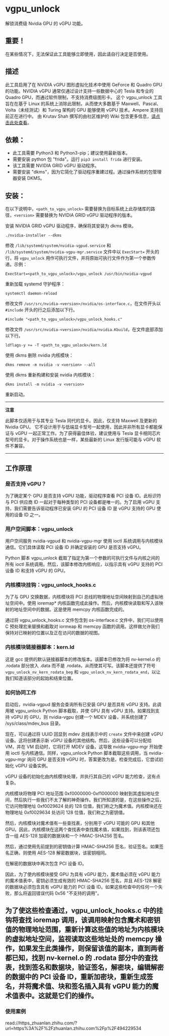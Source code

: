 # vgpu_unlock

解锁消费级 Nvidia GPU 的 vGPU 功能。

## 重要！

在某些情况下，无法保证此工具能够立即使用，因此请自行决定是否使用。

## 描述

此工具启用了在 NVIDIA vGPU 图形虚拟化技术中使用 GeForce 和 Quadro GPU 的功能。NVIDIA vGPU 通常仅通过设计支持一些数据中心的 Tesla 和专业的 Quadro GPU，而通过软件限制，不支持消费级图形卡。
这个 vgpu_unlock 工具旨在在基于 Linux 的系统上消除此限制，从而使大多数基于 Maxwell、Pascal、Volta（未经测试）和 Turing 架构的 GPU 能够使用 vGPU 技术。Ampere 支持目前正在进行中。
由 Krutav Shah 撰写的由社区维护的 Wiki 包含更多信息，[请点击此处查看](https://docs.google.com/document/d/1pzrWJ9h-zANCtyqRgS7Vzla0Y8Ea2-5z2HEi4X75d2Q/edit?usp=sharing)。

## 依赖：

* 此工具需要 Python3 和 Python3-pip；建议使用最新版本。
* 需要安装 python 包 "frida"。运行 `pip3 install frida` 进行安装。
* 该工具需要 NVIDIA GRID vGPU 驱动程序。
* 需要安装 "dkms"，因为它简化了驱动程序重建过程。通过操作系统的包管理器安装 DKMS。

## 安装：

在以下说明中，`<path_to_vgpu_unlock>` 需要替换为目标系统上此存储库的路径，`<version>` 需要替换为 NVIDIA GRID vGPU 驱动程序的版本。

安装 NVIDIA GRID vGPU 驱动程序，确保将其安装为 dkms 模块。
```
./nvidia-installer --dkms
```

修改 `/lib/systemd/system/nvidia-vgpud.service` 和 `/lib/systemd/system/nvidia-vgpu-mgr.service` 文件中以 `ExecStart=` 开头的行，将 `vgpu_unlock` 用作可执行文件，并将原始可执行文件作为第一个参数传递。示例：
```
ExecStart=<path_to_vgpu_unlock>/vgpu_unlock /usr/bin/nvidia-vgpud
```

重新加载 systemd 守护程序：
```
systemctl daemon-reload
```

修改文件 `/usr/src/nvidia-<version>/nvidia/os-interface.c`，在文件开头以 `#include` 开头的行之后添加以下行。
```
#include "<path_to_vgpu_unlock>/vgpu_unlock_hooks.c"
```

修改文件 `/usr/src/nvidia-<version>/nvidia/nvidia.Kbuild`，在文件底部添加以下行。
```
ldflags-y += -T <path_to_vgpu_unlock>/kern.ld
```
使用 dkms 删除 nvidia 内核模块：
```
dkms remove -m nvidia -v <version> --all
```
使用 dkms 重新构建和安装 nvidia 内核模块：
```
dkms install -m nvidia -v <version>
```

重新启动。

---
**注意**

此脚本仅适用于与其专业 Tesla 同代的显卡。因此，仅支持 Maxwell 及更新的 Nvidia GPU。
它不设计用于与低端显卡型号一起使用，因此并非所有显卡都能保证与 vGPU 一起正常工作。为了获得最佳体验，建议使用与 Tesla 显卡相同芯片型号的显卡。对于操作系统也是一样，某些最新的 Linux 发行版可能与 vGPU 软件不兼容。

---

## 工作原理

### 是否支持 vGPU？

为了确定某个 GPU 是否支持 vGPU 功能，驱动程序查看 PCI 设备 ID。此标识符与 PCI 供应商 ID 一起对于每种类型的 PCI 设备都是唯一的。为了启用 vGPU 支持，我们需要告诉驱动程序已安装 GPU 的 PCI 设备 ID 是 vGPU 支持的 GPU 使用的设备 ID 之一。

### 用户空间脚本：vgpu_unlock

用户空间服务 nvidia-vgpud 和 nvidia-vgpu-mgr 使用 ioctl 系统调用与内核模块通信。它们具体读取 PCI 设备 ID 并确定安装的 GPU 是否支持 vGPU。

Python 脚本 vgpu_unlock 截取了指定为第一个参数的可执行文件与内核之间的所有 ioctl 系统调用。然后，该脚本修改内核响应，以指示具有 vGPU 支持的 PCI 设备 ID 和支持 vGPU 的 GPU。

### 内核模块挂钩：vgpu_unlock_hooks.c

为了与 GPU 交换数据，内核模块将 PCI 总线的物理地址空间映射到自己的虚拟地址空间中。使用 ioremap\* 内核函数完成此操作。然后，内核模块读取和写入该映射的地址空间中的数据。这是使用 memcpy 内核函数完成的。

通过将 vgpu_unlock_hooks.c 文件包含到 os-interface.c 文件中，我们可以使用 C 预处理宏来替换和截取对 iormeap 和 memcpy 函数的调用。这样做允许我们保持对已映射的位置以及正在访问的数据的视图。

### 内核模块链接器脚本：kern.ld

这是 gcc 提供的默认链接器脚本的修改版本。该脚本已修改为将 nv-kernel.o 的 .rodata 部分放入 .data 而不是 .rodata，从而使其可写。该脚本还提供了符号 `vgpu_unlock_nv_kern_rodata_beg` 和 `vgpu_unlock_nv_kern_rodata_end`，以让我们知道该部分的起始和结束位置。

### 如何协同工作

启动后，nvidia-vgpud 服务会查询所有已安装 GPU 是否具有 vGPU 支持。此调用被 vgpu_unlock Python 脚本截取，并使 GPU 具有 vGPU 支持。如果找到支持 vGPU 的 GPU，则 nvidia-vgpu 创建一个 MDEV 设备，并系统创建了 /sys/class/mdev_bus 目录。

现在，可以通过将 UUID 回显到 mdev 总线表示中的 `create` 文件中来创建 vGPU 设备。这将创建表示新 vGPU 设备的其他结构。然后，这些设备可以分配给 VM，并在 VM 启动时，它将打开 MDEV 设备。这导致 nvidia-vgpu-mgr 开始使用 ioctl 与内核通信。同样，vgpu_unlock Python 脚本截取这些调用，当 nvidia-vgpu-mgr 询问 GPU 是否支持 vGPU 时，答案更改为是。检查完成后，它尝试初始化 vGPU 设备实例。

vGPU 设备的初始化由内核模块处理，并执行其自己的 vGPU 能力检查，这有点复杂。

内核模块将物理 PCI 地址范围 0xf0000000-0xf1000000 映射到其虚拟地址空间，然后执行一些我们不太了解的神奇操作。我们所知道的是，在这些操作之后，它访问物理地址 0xf0029624 处的 128 位值，我们称之为魔术值。内核模块还在物理地址 0xf0029634 处访问 128 位值，我们称之为密钥值。

然后，内核模块对魔术值有一些查找表，分别用于 vGPU 可能的 GPU 和其他 GPU。因此，内核模块在这两个查找表中查找魔术值，如果找到，则该表项还包含一组 AES-128 加密的数据块和一个 HMAC-SHA256 签名。

然后，通过使用先前提到的密钥值计算 HMAC-SHA256 签名，验证签名。如果签名正确，则使用 AES-128 解密数据块，该密钥相同。

在解密的数据块中再次包含 PCI 设备 ID。

因此，为了使内核模块接受 GPU 为具有 vGPU 能力，魔术值必须在 vGPU 能力的魔术值表中，密钥必须生成有效的 HMAC-SHA256 签名，并且 AES-128 解密的数据块必须包含具有 vGPU 能力的 PCI 设备 ID。如果这些检查中的任何一个失败，那么将返回错误代码 0x56 "不支持的调用"。

为了使这些检查通过，vgpu_unlock_hooks.c 中的挂钩将查找 ioremap 调用，该调用映射包含魔术和密钥值的物理地址范围，重新计算这些值的地址为内核模块的虚拟地址空间，监视读取这些地址处的 memcpy 操作，如果发生此类操作，则保留该值的副本，直到两者都已知，找到 nv-kernel.o 的 .rodata 部分中的查找表，找到签名和数据块，验证签名，解密块，编辑解密的数据中的 PCI 设备 ID，重新加密块，重新生成签名，并将魔术值、块和签名插入具有 vGPU 能力的魔术值表中。这就是它们的操作。
---
### 使用案例
read://https_zhuanlan.zhihu.com/?url=https%3A%2F%2Fzhuanlan.zhihu.com%2Fp%2F494229534
